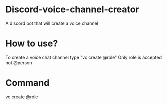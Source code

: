 # Discord-voice-channel-creator
A discord bot that will create a voice channel

# How to use?
To create a voice chat channel type "vc create @role"
Only role is accepted not @person

# Command 
vc create @role
